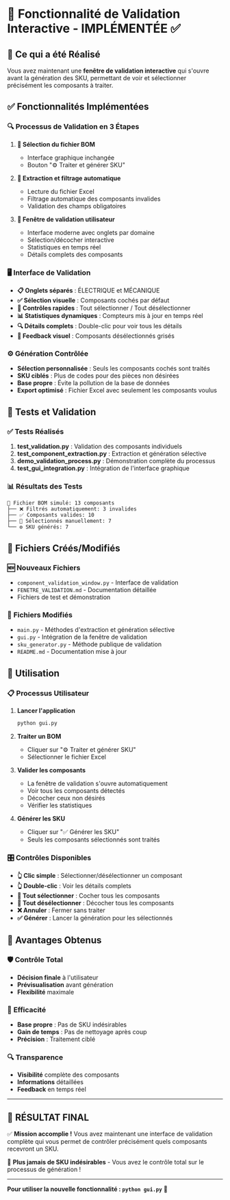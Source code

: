 # 🎉 Fonctionnalité de Validation Interactive - IMPLÉMENTÉE ✅

## 🎯 Ce qui a été Réalisé

Vous avez maintenant une **fenêtre de validation interactive** qui s'ouvre avant la génération des SKU, permettant de voir et sélectionner précisément les composants à traiter.

## ✅ Fonctionnalités Implémentées

### 🔍 **Processus de Validation en 3 Étapes**

1. **📁 Sélection du fichier BOM**
   - Interface graphique inchangée
   - Bouton "⚙️ Traiter et générer SKU"

2. **🤖 Extraction et filtrage automatique**
   - Lecture du fichier Excel
   - Filtrage automatique des composants invalides
   - Validation des champs obligatoires

3. **👤 Fenêtre de validation utilisateur**
   - Interface moderne avec onglets par domaine
   - Sélection/décocher interactive
   - Statistiques en temps réel
   - Détails complets des composants

### 🖥️ **Interface de Validation**

- **📋 Onglets séparés** : ÉLECTRIQUE et MÉCANIQUE
- **✅ Sélection visuelle** : Composants cochés par défaut
- **🎯 Contrôles rapides** : Tout sélectionner / Tout désélectionner
- **📊 Statistiques dynamiques** : Compteurs mis à jour en temps réel
- **🔍 Détails complets** : Double-clic pour voir tous les détails
- **🎨 Feedback visuel** : Composants désélectionnés grisés

### ⚙️ **Génération Contrôlée**

- **Sélection personnalisée** : Seuls les composants cochés sont traités
- **SKU ciblés** : Plus de codes pour des pièces non désirées
- **Base propre** : Évite la pollution de la base de données
- **Export optimisé** : Fichier Excel avec seulement les composants voulus

## 🧪 Tests et Validation

### ✅ **Tests Réalisés**

1. **test_validation.py** : Validation des composants individuels
2. **test_component_extraction.py** : Extraction et génération sélective
3. **demo_validation_process.py** : Démonstration complète du processus
4. **test_gui_integration.py** : Intégration de l'interface graphique

### 📊 **Résultats des Tests**

```
📁 Fichier BOM simulé: 13 composants
├── ❌ Filtrés automatiquement: 3 invalides
├── ✅ Composants valides: 10
├── 👤 Sélectionnés manuellement: 7
└── ⚙️ SKU générés: 7
```

## 📁 Fichiers Créés/Modifiés

### 🆕 **Nouveaux Fichiers**
- `component_validation_window.py` - Interface de validation
- `FENETRE_VALIDATION.md` - Documentation détaillée
- Fichiers de test et démonstration

### 🔄 **Fichiers Modifiés**
- `main.py` - Méthodes d'extraction et génération sélective
- `gui.py` - Intégration de la fenêtre de validation
- `sku_generator.py` - Méthode publique de validation
- `README.md` - Documentation mise à jour

## 🚀 Utilisation

### 📋 **Processus Utilisateur**

1. **Lancer l'application**
   ```bash
   python gui.py
   ```

2. **Traiter un BOM**
   - Cliquer sur "⚙️ Traiter et générer SKU"
   - Sélectionner le fichier Excel

3. **Valider les composants**
   - La fenêtre de validation s'ouvre automatiquement
   - Voir tous les composants détectés
   - Décocher ceux non désirés
   - Vérifier les statistiques

4. **Générer les SKU**
   - Cliquer sur "✅ Générer les SKU"
   - Seuls les composants sélectionnés sont traités

### 🎛️ **Contrôles Disponibles**

- **👆 Clic simple** : Sélectionner/désélectionner un composant
- **👆 Double-clic** : Voir les détails complets
- **🔘 Tout sélectionner** : Cocher tous les composants
- **🔘 Tout désélectionner** : Décocher tous les composants
- **❌ Annuler** : Fermer sans traiter
- **✅ Générer** : Lancer la génération pour les sélectionnés

## 🎯 Avantages Obtenus

### 🛡️ **Contrôle Total**
- **Décision finale** à l'utilisateur
- **Prévisualisation** avant génération
- **Flexibilité** maximale

### 🚀 **Efficacité**
- **Base propre** : Pas de SKU indésirables
- **Gain de temps** : Pas de nettoyage après coup
- **Précision** : Traitement ciblé

### 🔍 **Transparence**
- **Visibilité** complète des composants
- **Informations** détaillées
- **Feedback** en temps réel

---

## 🎉 RÉSULTAT FINAL

✅ **Mission accomplie !** Vous avez maintenant une interface de validation complète qui vous permet de contrôler précisément quels composants recevront un SKU.

🎯 **Plus jamais de SKU indésirables** - Vous avez le contrôle total sur le processus de génération !

---

**Pour utiliser la nouvelle fonctionnalité : `python gui.py`** 🚀
